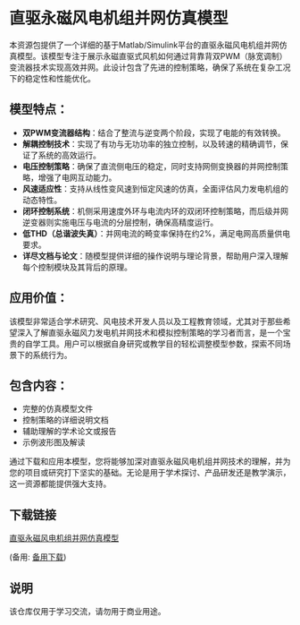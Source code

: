 # 直驱永磁风电机组并网仿真模型

本资源包提供了一个详细的基于Matlab/Simulink平台的直驱永磁风电机组并网仿真模型。该模型专注于展示永磁直驱式风机如何通过背靠背双PWM（脉宽调制）变流器技术实现高效并网。此设计包含了先进的控制策略，确保了系统在复杂工况下的稳定性和性能优化。

## 模型特点：
- **双PWM变流器结构**：结合了整流与逆变两个阶段，实现了电能的有效转换。
- **解耦控制技术**：实现了有功与无功功率的独立控制，以及转速的精确调节，保证了系统的高效运行。
- **电压控制策略**：确保了直流侧电压的稳定，同时支持网侧变换器的并网控制策略，增强了电网互动能力。
- **风速适应性**：支持从线性变风速到恒定风速的仿真，全面评估风力发电机组的动态特性。
- **闭环控制系统**：机侧采用速度外环与电流内环的双闭环控制策略，而后级并网逆变器则实施电压与电流的分层控制，确保高精度运行。
- **低THD（总谐波失真）**：并网电流的畸变率保持在约2%，满足电网高质量供电要求。
- **详尽文档与论文**：随模型提供详细的操作说明与理论背景，帮助用户深入理解每个控制模块及其背后的原理。

## 应用价值：
该模型非常适合学术研究、风电技术开发人员以及工程教育领域，尤其对于那些希望深入了解直驱永磁风力发电机并网技术和模拟控制策略的学习者而言，是一个宝贵的自学工具。用户可以根据自身研究或教学目的轻松调整模型参数，探索不同场景下的系统行为。

## 包含内容：
- 完整的仿真模型文件
- 控制策略的详细说明文档
- 辅助理解的学术论文或报告
- 示例波形图及解读

通过下载和应用本模型，您将能够加深对直驱永磁风电机组并网技术的理解，并为您的项目或研究打下坚实的基础。无论是用于学术探讨、产品研发还是教学演示，这一资源都能提供强大支持。

## 下载链接
[直驱永磁风电机组并网仿真模型](https://pan.quark.cn/s/bba2d9b62007) 

(备用: [备用下载](https://pan.baidu.com/s/1fo1lrTKZalgK2bEieqF1vQ?pwd=1234))

## 说明

该仓库仅用于学习交流，请勿用于商业用途。

